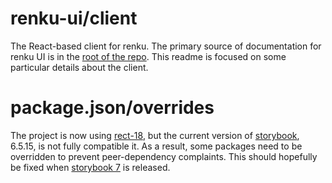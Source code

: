 # renku-ui/client

The React-based client for renku. The primary source of documentation for renku UI is in the [root of the repo](../). This readme is focused on some particular details about the client.

# package.json/overrides

The project is now using [rect-18](https://github.com/facebook/react/blob/main/CHANGELOG.md), but the current version of [storybook](https://github.com/storybookjs/storybook), 6.5.15, is not fully compatible it. As a result, some packages need to be overridden to prevent peer-dependency complaints. This should hopefully be fixed when [storybook 7](https://github.com/storybookjs/storybook/issues/13491) is released.
